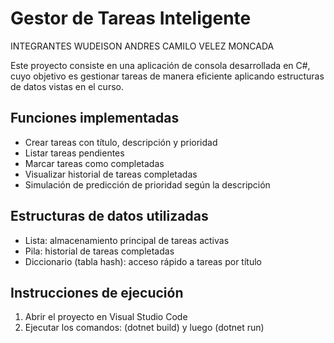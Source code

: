 # Gestor de Tareas Inteligente

INTEGRANTES
  WUDEISON
  ANDRES CAMILO VELEZ MONCADA
  


Este proyecto consiste en una aplicación de consola desarrollada en C#, cuyo objetivo es gestionar tareas de manera eficiente aplicando estructuras de datos vistas en el curso.

## Funciones implementadas

- Crear tareas con título, descripción y prioridad
- Listar tareas pendientes
- Marcar tareas como completadas
- Visualizar historial de tareas completadas
- Simulación de predicción de prioridad según la descripción

## Estructuras de datos utilizadas

- Lista: almacenamiento principal de tareas activas
- Pila: historial de tareas completadas
- Diccionario (tabla hash): acceso rápido a tareas por título

## Instrucciones de ejecución

1. Abrir el proyecto en Visual Studio Code
2. Ejecutar los comandos:    (dotnet build) y luego (dotnet run)
